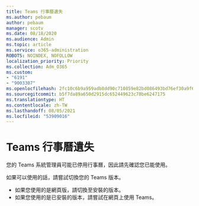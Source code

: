 ```yaml
---
title: Teams 行事曆遺失
ms.author: pebaum
author: pebaum
manager: scotv
ms.date: 08/18/2020
ms.audience: Admin
ms.topic: article
ms.service: o365-administration
ROBOTS: NOINDEX, NOFOLLOW
localization_priority: Priority
ms.collection: Adm_O365
ms.custom:
- "6191"
- "9003307"
ms.openlocfilehash: 2fc10c6b9a959adb8dd90c710859e82bd086493bd76ef30a9f6239713ec32109
ms.sourcegitcommit: b5f7da89a650d2915dc652449623c78be6247175
ms.translationtype: HT
ms.contentlocale: zh-TW
ms.lasthandoff: 08/05/2021
ms.locfileid: "53909016"
---
```

# <a name="teams-calendar-is-missing"></a>Teams 行事曆遺失

您的 Teams 系統管理員可能已停用行事曆，因此請先確認您已能使用。

如果可以使用的話，請嘗試切換您的 Teams 版本。

- 如果您使用的是網頁版，請切換至安裝的版本。
- 如果您使用的是已安裝的版本，請嘗試在網頁上使用 Teams。
